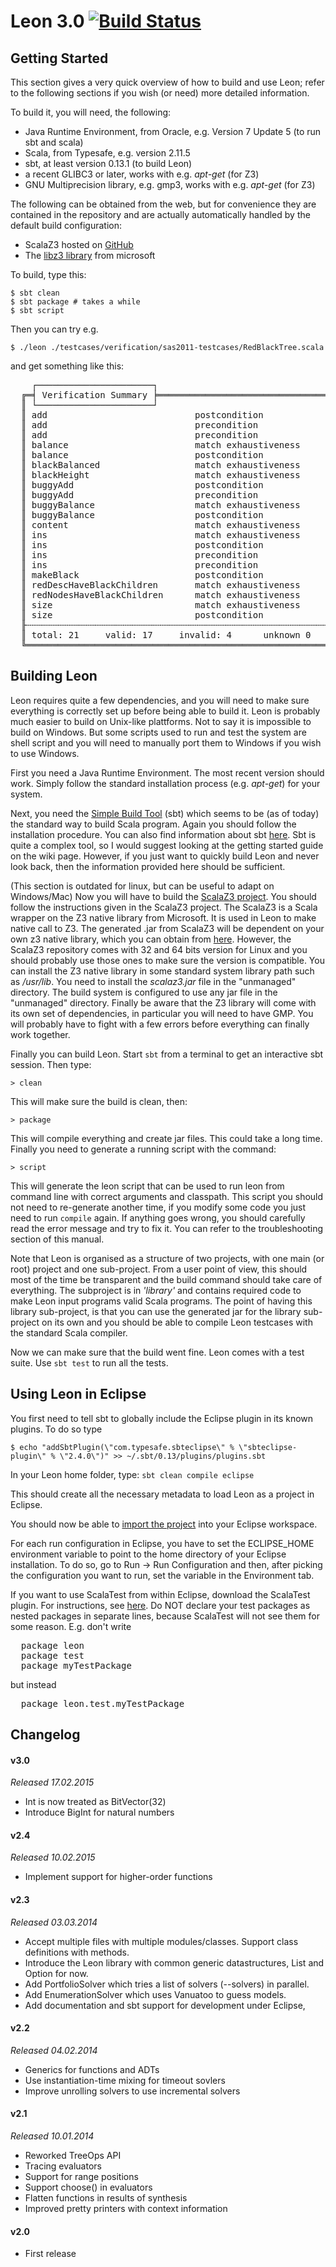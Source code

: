 Leon 3.0 [![Build Status](https://travis-ci.org/epfl-lara/leon.png?branch=master)](https://travis-ci.org/epfl-lara/leon)
==========

Getting Started
---------------

This section gives a very quick overview of how to build and use Leon; refer to
the following sections if you wish (or need) more detailed information.

To build it, you will need, the following:

* Java Runtime Environment, from Oracle, e.g. Version 7 Update 5 (to run sbt and scala)
* Scala, from Typesafe, e.g. version 2.11.5
* sbt, at least version 0.13.1 (to build Leon)
* a recent GLIBC3 or later, works with e.g. _apt-get_ (for Z3)
* GNU Multiprecision library, e.g. gmp3, works with e.g. _apt-get_ (for Z3)

The following can be obtained from the web, but for convenience they are contained in the
repository and are actually automatically handled by the default build configuration:

  * ScalaZ3 hosted on [GitHub](https://github.com/psuter/ScalaZ3/)
  * The [libz3 library](http://z3.codeplex.com/) from microsoft

To build, type this:

    $ sbt clean
    $ sbt package # takes a while
    $ sbt script

Then you can try e.g.

    $ ./leon ./testcases/verification/sas2011-testcases/RedBlackTree.scala

and get something like this:

<pre>
    ┌──────────────────────┐
  ╔═╡ Verification Summary ╞═════════════════════════════════════════════════════════════════════╗
  ║ └──────────────────────┘                                                                     ║
  ║ add                            postcondition            83:22    valid        Z3-f     0.057 ║
  ║ add                            precondition             82:5     valid        Z3-f     0.017 ║
  ║ add                            precondition             82:15    valid        Z3-f     0.003 ║
  ║ balance                        match exhaustiveness     91:5     valid        Z3-f     0.005 ║
  ║ balance                        postcondition            102:22   valid        Z3-f     0.055 ║
  ║ blackBalanced                  match exhaustiveness     46:43    valid        Z3-f     0.003 ║
  ║ blackHeight                    match exhaustiveness     51:40    valid        Z3-f     0.004 ║
  ║ buggyAdd                       postcondition            88:22    invalid      Z3-f     1.162 ║
  ║ buggyAdd                       precondition             87:5     invalid      Z3-f     0.027 ║
  ║ buggyBalance                   match exhaustiveness     105:5    invalid      Z3-f     0.007 ║
  ║ buggyBalance                   postcondition            116:22   invalid      Z3-f     0.017 ║
  ║ content                        match exhaustiveness     18:37    valid        Z3-f     0.034 ║
  ║ ins                            match exhaustiveness     60:5     valid        Z3-f     0.003 ║
  ║ ins                            postcondition            67:22    valid        Z3-f     1.753 ║
  ║ ins                            precondition             63:37    valid        Z3-f     0.011 ║
  ║ ins                            precondition             65:40    valid        Z3-f     0.012 ║
  ║ makeBlack                      postcondition            78:21    valid        Z3-f     0.012 ║
  ║ redDescHaveBlackChildren       match exhaustiveness     41:53    valid        Z3-f     0.003 ║
  ║ redNodesHaveBlackChildren      match exhaustiveness     35:54    valid        Z3-f     0.004 ║
  ║ size                           match exhaustiveness     23:33    valid        Z3-f     0.004 ║
  ║ size                           postcondition            26:15    valid        Z3-f     0.043 ║
  ╟┄┄┄┄┄┄┄┄┄┄┄┄┄┄┄┄┄┄┄┄┄┄┄┄┄┄┄┄┄┄┄┄┄┄┄┄┄┄┄┄┄┄┄┄┄┄┄┄┄┄┄┄┄┄┄┄┄┄┄┄┄┄┄┄┄┄┄┄┄┄┄┄┄┄┄┄┄┄┄┄┄┄┄┄┄┄┄┄┄┄┄┄┄┄╢
  ║ total: 21     valid: 17     invalid: 4      unknown 0                                  3.236 ║
  ╚══════════════════════════════════════════════════════════════════════════════════════════════╝
</pre>

Building Leon
-------------

Leon requires quite a few dependencies, and you will need to make sure
everything is correctly set up before being able to build it. Leon is probably
much easier to build on Unix-like plattforms. Not to say it is impossible to
build on Windows. But some scripts used to run and test the system are shell
script and you will need to manually port them to Windows if you wish to use
Windows.

First you need a Java Runtime Environment. The most recent version should work.
Simply follow the standard installation process (e.g. _apt-get_) for your system.

Next, you need the [Simple Build Tool](http://www.scala-sbt.org/) (sbt)
which seems to be (as of today) the standard way to build Scala program. Again
you should follow the installation procedure. You can also find information
about sbt [here](http://typesafe.com/platform/tools/scala/sbt). Sbt is quite a complex
tool, so I would suggest looking at the getting started guide on the wiki page.
However, if you just want to quickly build Leon and never look back, then the
information provided here should be sufficient.

(This section is outdated for linux, but can be useful to adapt on Windows/Mac)
Now you will have to build the [ScalaZ3 project](https://github.com/psuter/ScalaZ3/).
You should follow the instructions given in
the ScalaZ3 project. The ScalaZ3 is a Scala wrapper on the Z3 native library
from Microsoft. It is used in Leon to make native call to Z3. The generated
.jar from ScalaZ3 will be dependent on your own z3 native library, which you
can obtain from [here](http://z3.codeplex.com/).
However, the ScalaZ3 repository comes with 32 and 64 bits version for Linux and
you should probably use those ones to make sure the version is compatible. You
can install the Z3 native library in some standard system library path such as
_/usr/lib_. You need to install the _scalaz3.jar_ file in the "unmanaged"
directory. The build system is configured to use any jar file in the
"unmanaged" directory. Finally be aware that the Z3 library will come with its
own set of dependencies, in particular you will need to have GMP. You will
probably have to fight with a few errors before everything can finally work
together.

Finally you can build Leon. Start ```sbt``` from a terminal to get an interactive
sbt session. Then type:

    > clean
    
This will make sure the build is clean, then:

    > package
    
This will compile everything and create jar files. This could take a long time.
Finally you need to generate a running script with the command:

    > script
    
This will generate the leon script that can be used to run leon from command line
with correct arguments and classpath. This script you should not need to re-generate
another time, if you modify some code you just need to run ```compile``` again. If anything
goes wrong, you should carefully read the error message and try to fix it. You can
refer to the troubleshooting section of this manual.

Note that Leon is organised as a structure of two projects, with one main (or
root) project and one sub-project. From a user point of view, this should most
of the time be transparent and the build command should take care of
everything. The subproject is in _'library'_ and contains required code to make
Leon input programs valid Scala programs. The point of having this library
sub-project, is that you can use the generated jar for the library sub-project
on its own and you should be able to compile Leon testcases with the standard
Scala compiler.

Now we can make sure that the build went fine. Leon comes with a test suite.
Use ```sbt test``` to run all the tests.

Using Leon in Eclipse
---------------------

You first need to tell sbt to globally include the Eclipse plugin in its known plugins.
To do so type 

    $ echo "addSbtPlugin(\"com.typesafe.sbteclipse\" % \"sbteclipse-plugin\" % \"2.4.0\")" >> ~/.sbt/0.13/plugins/plugins.sbt

In your Leon home folder, type: ```sbt clean compile eclipse```

This should create all the necessary metadata to load Leon as a project in Eclipse.

You should now be able to [import the project](http://help.eclipse.org/juno/index.jsp?topic=%2Forg.eclipse.platform.doc.user%2Ftasks%2Ftasks-importproject.htm) into your Eclipse workspace.

For each run configuration in Eclipse, you have to set the ECLIPSE_HOME environment variable to point to the home directory of your Eclipse installation. 
To do so, go to Run -> Run Configuration and then, after picking the configuration you want to run, set the variable in the Environment tab.

If you want to use ScalaTest from within Eclipse, download the ScalaTest plugin. For instructions, see [here](http://www.scalatest.org/user_guide/using_scalatest_with_eclipse). 
Do NOT declare your test packages as nested packages in separate lines, because ScalaTest will not see them for some reason. E.g. don't write 

<pre>
  package leon
  package test
  package myTestPackage 
</pre>

but instead

<pre>
  package leon.test.myTestPackage
</pre>

Changelog
---------

#### v3.0
*Released 17.02.2015*

* Int is now treated as BitVector(32)
* Introduce BigInt for natural numbers


#### v2.4
*Released 10.02.2015*

* Implement support for higher-order functions

#### v2.3
*Released 03.03.2014*

* Accept multiple files with multiple modules/classes. Support class
  definitions with methods.
* Introduce the Leon library with common generic datastructures, List and
  Option for now.
* Add PortfolioSolver which tries a list of solvers (--solvers) in parallel.
* Add EnumerationSolver which uses Vanuatoo to guess models.
* Add documentation and sbt support for development under Eclipse,

#### v2.2
*Released 04.02.2014*

* Generics for functions and ADTs
* Use instantiation-time mixing for timeout sovlers
* Improve unrolling solvers to use incremental solvers

#### v2.1
*Released 10.01.2014*
  
* Reworked TreeOps API
* Tracing evaluators
* Support for range positions
* Support choose() in evaluators
* Flatten functions in results of synthesis
* Improved pretty printers with context information
 

#### v2.0

* First release
